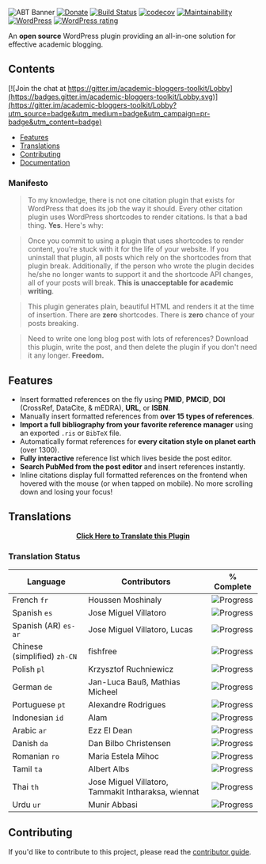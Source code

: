 ![ABT Banner](http://i.imgur.com/UxBG7NB.png)
[![Donate](https://img.shields.io/badge/%E2%9D%A4-donate-brightgreen.svg)](https://donorbox.org/academic-bloggers-toolkit)
[![Build Status](https://travis-ci.org/dsifford/academic-bloggers-toolkit.svg?branch=master)](https://travis-ci.org/dsifford/academic-bloggers-toolkit)
[![codecov](https://codecov.io/gh/dsifford/academic-bloggers-toolkit/branch/master/graph/badge.svg)](https://codecov.io/gh/dsifford/academic-bloggers-toolkit)
[![Maintainability](https://api.codeclimate.com/v1/badges/76a0035688f8197c0f9a/maintainability)](https://codeclimate.com/github/dsifford/academic-bloggers-toolkit/maintainability)
[![WordPress](https://img.shields.io/wordpress/plugin/dt/academic-bloggers-toolkit.svg?maxAge=2592000)](https://wordpress.org/plugins/academic-bloggers-toolkit/)
[![WordPress rating](https://img.shields.io/wordpress/plugin/r/academic-bloggers-toolkit.svg?maxAge=2592000)](https://wordpress.org/plugins/academic-bloggers-toolkit/)

An **open source** WordPress plugin providing an all-in-one solution for effective academic blogging.

## Contents

[![Join the chat at https://gitter.im/academic-bloggers-toolkit/Lobby](https://badges.gitter.im/academic-bloggers-toolkit/Lobby.svg)](https://gitter.im/academic-bloggers-toolkit/Lobby?utm_source=badge&utm_medium=badge&utm_campaign=pr-badge&utm_content=badge)

-   [Features](#features)
-   [Translations](#translations)
-   [Contributing](#contributing)
-   [Documentation](https://github.com/dsifford/academic-bloggers-toolkit/wiki)

### Manifesto

> To my knowledge, there is not one citation plugin that exists for WordPress that does its job the way it should. Every other citation plugin uses WordPress shortcodes to render citations. Is that a bad thing. **Yes**. Here's why:

> Once you commit to using a plugin that uses shortcodes to render content, you're stuck with it for the life of your website. If you uninstall that plugin, all posts which rely on the shortcodes from that plugin break. Additionally, if the person who wrote the plugin decides he/she no longer wants to support it and the shortcode API changes, all of your posts will break. **This is unacceptable for academic writing**.

> This plugin generates plain, beautiful HTML and renders it at the time of insertion. There are **zero** shortcodes. There is **zero** chance of your posts breaking.

> Need to write one long blog post with lots of references? Download this plugin, write the post, and then delete the plugin if you don't need it any longer. **Freedom.**

## Features

-   Insert formatted references on the fly using **PMID**, **PMCID**, **DOI** (CrossRef, DataCite, & mEDRA), **URL**, or **ISBN**.
-   Manually insert formatted references from **over 15 types of references**.
-   **Import a full bibliography from your favorite reference manager** using an exported `.ris` or `BibTeX` file.
-   Automatically format references for **every citation style on planet earth** (over 1300).
-   **Fully interactive** reference list which lives beside the post editor.
-   **Search PubMed from the post editor** and insert references instantly.
-   Inline citations display full formatted references on the frontend when hovered with the mouse (or when tapped on mobile). No more scrolling down and losing your focus!

## Translations

<p align="center"><a href="https://translate.wordpress.org/projects/wp-plugins/academic-bloggers-toolkit"><strong>Click Here to Translate this Plugin</strong></a></p>

### Translation Status

<!-- TRANSLATION_STATUS_START -->

| Language                     | Contributors                                        | % Complete                               |
| ---------------------------- | --------------------------------------------------- | ---------------------------------------- |
| French `fr`                  | Houssen Moshinaly                                   | ![Progress](http://progressed.io/bar/92) |
| Spanish `es`                 | Jose Miguel Villatoro                               | ![Progress](http://progressed.io/bar/87) |
| Spanish (AR) `es-ar`         | Jose Miguel Villatoro, Lucas                        | ![Progress](http://progressed.io/bar/87) |
| Chinese (simplified) `zh-CN` | fishfree                                            | ![Progress](http://progressed.io/bar/85) |
| Polish `pl`                  | Krzysztof Ruchniewicz                               | ![Progress](http://progressed.io/bar/82) |
| German `de`                  | Jan-Luca Bauß, Mathias Micheel                      | ![Progress](http://progressed.io/bar/81) |
| Portuguese `pt`              | Alexandre Rodrigues                                 | ![Progress](http://progressed.io/bar/50) |
| Indonesian `id`              | Alam                                                | ![Progress](http://progressed.io/bar/32) |
| Arabic `ar`                  | Ezz El Dean                                         | ![Progress](http://progressed.io/bar/17) |
| Danish `da`                  | Dan Bilbo Christensen                               | ![Progress](http://progressed.io/bar/0)  |
| Romanian `ro`                | Maria Estela Mihoc                                  | ![Progress](http://progressed.io/bar/0)  |
| Tamil `ta`                   | Albert Albs                                         | ![Progress](http://progressed.io/bar/0)  |
| Thai `th`                    | Jose Miguel Villatoro, Tammakit Intharaksa, wiennat | ![Progress](http://progressed.io/bar/0)  |
| Urdu `ur`                    | Munir Abbasi                                        | ![Progress](http://progressed.io/bar/0)  |

<!-- TRANSLATION_STATUS_END -->

## Contributing

If you'd like to contribute to this project, please read the [contributor guide](./.github/CONTRIBUTING.md).

